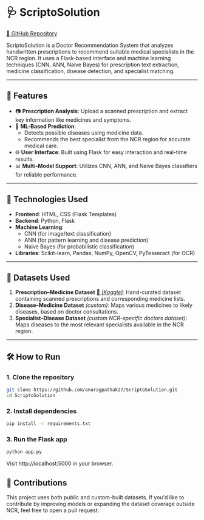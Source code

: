 # 🩺 ScriptoSolution

[🔗 GitHub Repository](https://github.com/anuragpathak27/ScriptoSolution)

ScriptoSolution is a Doctor Recommendation System that analyzes handwritten prescriptions to recommend suitable medical specialists in the NCR region. It uses a Flask-based interface and machine learning techniques (CNN, ANN, Naive Bayes) for prescription text extraction, medicine classification, disease detection, and specialist matching.

---

## 🚀 Features

- 📷 **Prescription Analysis**: Upload a scanned prescription and extract key information like medicines and symptoms.
- 🧠 **ML-Based Prediction**:
  - Detects possible diseases using medicine data.
  - Recommends the best specialist from the NCR region for accurate medical care.
- 🌐 **User Interface**: Built using Flask for easy interaction and real-time results.
- 📊 **Multi-Model Support**: Utilizes CNN, ANN, and Naive Bayes classifiers for reliable performance.

---

## 🧠 Technologies Used

- **Frontend**: HTML, CSS (Flask Templates)
- **Backend**: Python, Flask
- **Machine Learning**: 
  - CNN (for image/text classification)
  - ANN (for pattern learning and disease prediction)
  - Naive Bayes (for probabilistic classification)
- **Libraries**: Scikit-learn, Pandas, NumPy, OpenCV, PyTesseract (for OCR)

---

## 📂 Datasets Used

1. **Prescription–Medicine Dataset**  [🔗 *(Kaggle)*](https://www.kaggle.com/datasets/mehaksingal/illegible-medical-prescription-images-dataset): Hand-curated dataset containing scanned prescriptions and corresponding medicine lists.
2. **Disease–Medicine Dataset** *(custom)*: Maps various medicines to likely diseases, based on doctor consultations.
3. **Specialist–Disease Dataset** *(custom NCR-specific doctors dataset)*: Maps diseases to the most relevant specialists available in the NCR region.

---

## 🛠️ How to Run

### 1. Clone the repository

```bash
git clone https://github.com/anuragpathak27/ScriptoSolution.git
cd ScriptoSolution
```

### 2. Install dependencies
```bash
pip install -r requirements.txt
```

### 3. Run the Flask app
```bash
python app.py
```

Visit http://localhost:5000 in your browser.

## 🤝 Contributions
This project uses both public and custom-built datasets. If you'd like to contribute by improving models or expanding the dataset coverage outside NCR, feel free to open a pull request.

